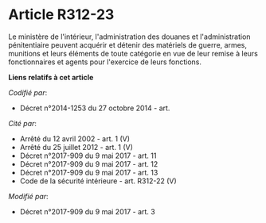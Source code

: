# Article R312-23

Le ministère de l'intérieur, l'administration des douanes et l'administration pénitentiaire peuvent acquérir et détenir des
matériels de guerre, armes, munitions et leurs éléments de toute catégorie en vue de leur remise à leurs fonctionnaires et
agents pour l'exercice de leurs fonctions.

**Liens relatifs à cet article**

_Codifié par_:

  - Décret n°2014-1253 du 27 octobre 2014 - art.

_Cité par_:

  - Arrêté du 12 avril 2002 - art. 1 (V)
  - Arrêté du 25 juillet 2012 - art. 1 (V)
  - Décret n°2017-909 du 9 mai 2017 - art. 11
  - Décret n°2017-909 du 9 mai 2017 - art. 12
  - Décret n°2017-909 du 9 mai 2017 - art. 13
  - Code de la sécurité intérieure - art. R312-22 (V)

_Modifié par_:

  - Décret n°2017-909 du 9 mai 2017 - art. 3
